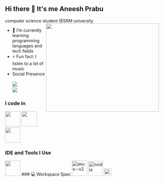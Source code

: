 ## Hi there 👋 It's me Aneesh Prabu

computer science student @SRM university
<img align="right" width="370" height="290" src="https://i.pinimg.com/originals/47/f0/34/47f0342cec72b800463bf003eac1257e.gif">                                               
- 🌱 I’m currently learning programming languages and tech fields
- ⚡ Fun fact: I listen to a lot of music
- Social Presence
<br />  <br /> [<img src="https://img.shields.io/badge/LinkedIn-0077B5?style=for-the-badge&logo=linkedin&logoColor=white" />](www.linkedin.com/in/aneeshprabu2510) <br/> [<img src="https://img.shields.io/badge/instagram-d62976?style=for-the-badge&logo=instagram&logoColor=white" />](https://www.instagram.com/aneeshhhh_____/)
### I code in
<img height="50" width="50" src="https://img.icons8.com/color/48/000000/c-programming.png" /> <img height="50" width="50" src="https://img.icons8.com/color/48/000000/c-plus-plus-logo.png" /> <img height="50" width="50" src="https://img.icons8.com/color/48/000000/java-coffee-cup-logo.png" />
### IDE and Tools I Use
<img height="50" width="50" src="https://img.icons8.com/color/48/000000/visual-studio-code-2019.png"/> 
### 💻 Workspace Spec
<img width="50" height="50" src="https://img.icons8.com/nolan/50/asus--v2.png" alt="asus--v2"/> <img width="48" height="48" src="https://img.icons8.com/color/48/nvidia.png" alt="nvidia"/>  <img width="24" height="24" src="https://img.icons8.com/external-tal-revivo-shadow-tal-revivo/24/external-intel-corporation-an-american-multinational-corporation-and-technology-company-logo-shadow-tal-revivo.png" alt="external-intel-corporation-an-american-multinational-corporation-and-technology-company-logo-shadow-tal-revivo"/>



<!--
**Aneesh2510/Aneesh2510** is a ✨ _special_ ✨ repository because its `README.md` (this file) appears on your GitHub profile.

Here are some ideas to get you started:

- 🔭 I’m currently working on ...
- 🌱 I’m currently learning ...
- 👯 I’m looking to collaborate on ...
- 🤔 I’m looking for help with ...
- 💬 Ask me about ...
- 📫 How to reach me: ...
- 😄 Pronouns: ...
- ⚡ Fun fact: ...
-->
